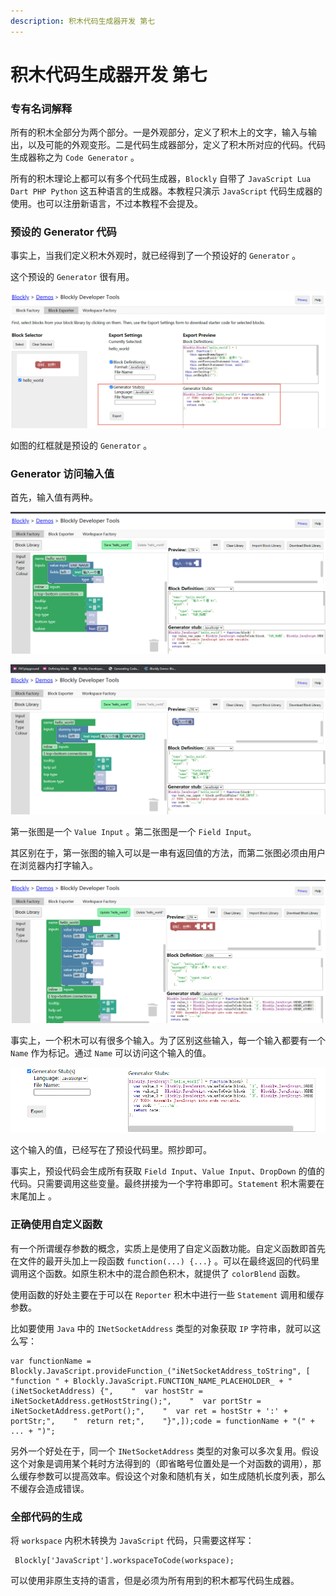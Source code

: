 ```yaml
---
description: 积木代码生成器开发 第七
---
```


# 积木代码生成器开发 第七

### 专有名词解释

所有的积木全部分为两个部分。一是外观部分，定义了积木上的文字，输入与输出，以及可能的外观变形。二是代码生成器部分，定义了积木所对应的代码。代码生成器称之为 `Code Generator` 。

所有的积木理论上都可以有多个代码生成器，`Blockly` 自带了 `JavaScript Lua Dart PHP Python` 这五种语言的生成器。本教程只演示 `JavaScript` 代码生成器的使用。也可以注册新语言，不过本教程不会提及。

### 预设的 Generator 代码

事实上，当我们定义积木外观时，就已经得到了一个预设好的 `Generator` 。

这个预设的 `Generator` 很有用。

![Generator](.gitbook/assets/7-1.png)

如图的红框就是预设的 `Generator` 。

### Generator 访问输入值

首先，输入值有两种。

![Value](.gitbook/assets/7-2.png)

![Field](.gitbook/assets/7-3.png)

第一张图是一个 `Value Input` 。第二张图是一个 `Field Input`。

其区别在于，第一张图的输入可以是一串有返回值的方法，而第二张图必须由用户在浏览器内打字输入。

![Multi Inputs](.gitbook/assets/7-4.png)

事实上，一个积木可以有很多个输入。为了区别这些输入，每一个输入都要有一个 `Name` 作为标记。通过 `Name` 可以访问这个输入的值。

![Default](.gitbook/assets/7-5.png)

这个输入的值，已经写在了预设代码里。照抄即可。

事实上，预设代码会生成所有获取 `Field Input`、`Value Input`、`DropDown` 的值的代码。只需要调用这些变量。最终拼接为一个字符串即可。`Statement` 积木需要在末尾加上  。

### 正确使用自定义函数

有一个所谓缓存参数的概念，实质上是使用了自定义函数功能。自定义函数即首先在文件的最开头加上一段函数 `function(...) {...}` 。可以在最终返回的代码里调用这个函数。如原生积木中的混合颜色积木，就提供了 `colorBlend` 函数。

使用函数的好处主要在于可以在 `Reporter` 积木中进行一些 `Statement` 调用和缓存参数。

比如要使用 `Java` 中的 `INetSocketAddress` 类型的对象获取 `IP` 字符串，就可以这么写：

```
var functionName = Blockly.JavaScript.provideFunction_("iNetSocketAddress_toString", [    "function " + Blockly.JavaScript.FUNCTION_NAME_PLACEHOLDER_ + "(iNetSocketAddress) {",    "  var hostStr = iNetSocketAddress.getHostString();",    "  var portStr = iNetSocketAddress.getPort();",    "  var ret = hostStr + ':' + portStr;",    "  return ret;",    "}",]);code = functionName + "(" + ... + ")";
```

另外一个好处在于，同一个 `INetSocketAddress` 类型的对象可以多次复用。假设这个对象是调用某个耗时方法得到的（即省略号位置处是一个对函数的调用），那么缓存参数可以提高效率。假设这个对象和随机有关，如生成随机长度列表，那么不缓存会造成错误。

### 全部代码的生成

将 `workspace` 内积木转换为 `JavaScript` 代码，只需要这样写：

```
 Blockly['JavaScript'].workspaceToCode(workspace);
```

可以使用非原生支持的语言，但是必须为所有用到的积木都写代码生成器。
